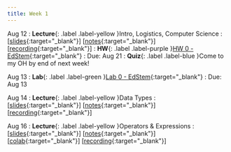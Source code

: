 ```yaml
---
title: Week 1
---
```


Aug 12
: **Lecture**{: .label .label-yellow }Intro, Logistics, Computer Science
  : \[[slides](https://docs.google.com/presentation/d/14fg7WA8L1-Do7SBrTChXM7QeQBCil383AJRtkM0j8_E/edit?usp=sharing){:target="_blank"}\] \[[notes](https://docs.google.com/document/d/1Y0iT4MjewSsCbLNI8zzOXi0J71xN0FQdDnm2sdh-Uqk/edit?usp=sharing){:target="_blank"}\] \[[recording](https://www.youtube.com/watch?v=K1h1YBhMSnY){:target="_blank"}\]
: **HW**{: .label .label-purple }[HW 0 - EdStem](https://edstem.org/us/courses/61483/lessons/113270){:target="_blank"}
  : Due: Aug 21
: **Quiz**{: .label .label-blue }Come to my OH by end of next week!

Aug 13
: **Lab**{: .label .label-green }[Lab 0 - EdStem](https://edstem.org/us/courses/61483/lessons/113267){:target="_blank"}
  : Due: Aug 13

Aug 14
: **Lecture**{: .label .label-yellow }Data Types
  : \[[slides](https://docs.google.com/presentation/d/14Wbv-amX7FOAowk8iswAgG6e02B1pKLyGubxB26nOjM/edit?usp=sharing){:target="_blank"}\] \[[notes](https://docs.google.com/document/d/1nJvEzjJw9WrpGqi3JilB3iyLENSwhMjgU26_gMa3wTc/edit?usp=sharing&resourcekey=0-mh0aY1SG3BystUohQnqlPA){:target="_blank"}\] \[[recording](https://youtu.be/QEAWRhfY07c?si=OX5-72ToSbG45goI){:target="_blank"}\]

Aug 16
: **Lecture**{: .label .label-yellow }Operators & Expressions
  : \[[slides](https://docs.google.com/presentation/d/1z37eQGPpcKh9yN03o7SvmXn0W7rNIWYZ2aVoI1zxERg/edit?usp=sharing){:target="_blank"}\] \[[notes](https://docs.google.com/document/d/11ZsSwLunwWnsW7-f3jCbN4V1u7TJQGGyacWBGgf9FHY/edit?usp=sharing){:target="_blank"}\] \[[colab](https://colab.research.google.com/drive/1r6NPOv4q5icOH1jPnrK-8rXWSEpsAeJU?usp=sharing){:target="_blank"}\] \[[recording](https://www.youtube.com/watch?v=q3GvJQYS8YY){:target="_blank"}\]